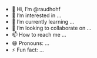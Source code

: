 - 👋 Hi, I’m @raudhohf
- 👀 I’m interested in ...
- 🌱 I’m currently learning ...
- 💞️ I’m looking to collaborate on ...
- 📫 How to reach me ...
- 😄 Pronouns: ...
- ⚡ Fun fact: ...

<!---
raudhohf/raudhohf is a ✨ special ✨ repository because its `README.md` (this file) appears on your GitHub profile.
You can click the Preview link to take a look at your changes.
--->
